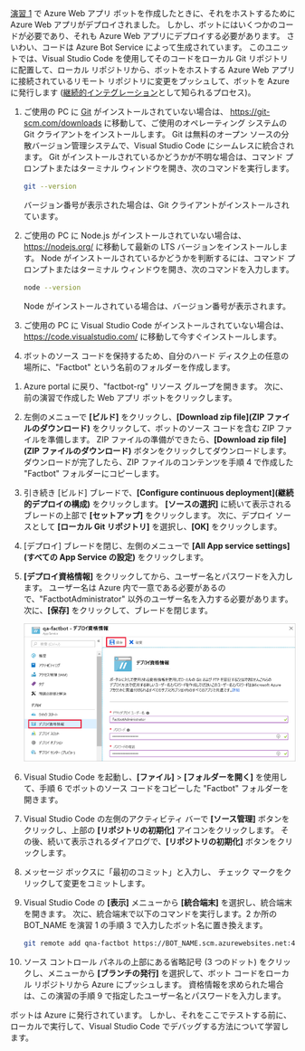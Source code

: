 [演習 1](#Exercise1) で Azure Web アプリ ボットを作成したときに、それをホストするために Azure Web アプリがデプロイされました。 しかし、ボットにはいくつかのコードが必要であり、それも Azure Web アプリにデプロイする必要があります。 さいわい、コードは Azure Bot Service によって生成されています。 このユニットでは、Visual Studio Code を使用してそのコードをローカル Git リポジトリに配置して、ローカル リポジトリから、ボットをホストする Azure Web アプリに接続されているリモート リポジトリに変更をプッシュして、ボットを Azure に発行します ([継続的インテグレーション](https://en.wikipedia.org/wiki/Continuous_integration)として知られるプロセス)。

1. ご使用の PC に [Git](https://git-scm.com/) がインストールされていない場合は、 https://git-scm.com/downloads に移動して、ご使用のオペレーティング システムの Git クライアントをインストールします。 Git は無料のオープン ソースの分散バージョン管理システムで、Visual Studio Code にシームレスに統合されます。 Git がインストールされているかどうかが不明な場合は、コマンド プロンプトまたはターミナル ウィンドウを開き、次のコマンドを実行します。

    ```bash
    git --version
    ```

    バージョン番号が表示された場合は、Git クライアントがインストールされています。

1. ご使用の PC に Node.js がインストールされていない場合は、 https://nodejs.org/ に移動して最新の LTS バージョンをインストールします。 Node がインストールされているかどうかを判断するには、コマンド プロンプトまたはターミナル ウィンドウを開き、次のコマンドを入力します。

    ```bash
    node --version
    ```

    Node がインストールされている場合は、バージョン番号が表示されます。

1. ご使用の PC に Visual Studio Code がインストールされていない場合は、 https://code.visualstudio.com/ に移動して今すぐインストールします。

1. ボットのソース コードを保持するため、自分のハード ディスク上の任意の場所に、"Factbot" という名前のフォルダーを作成します。

<!---TODO: Update for sandbox?--->
1. Azure portal に戻り、"factbot-rg" リソース グループを開きます。 次に、前の演習で作成した Web アプリ ボットをクリックします。

1. 左側のメニューで **[ビルド]** をクリックし、**[Download zip file]\(ZIP ファイルのダウンロード\)** をクリックして、ボットのソース コードを含む ZIP ファイルを準備します。 ZIP ファイルの準備ができたら、**[Download zip file]\(ZIP ファイルのダウンロード\)** ボタンをクリックしてダウンロードします。 ダウンロードが完了したら、ZIP ファイルのコンテンツを手順 4 で作成した "Factbot" フォルダーにコピーします。

1. 引き続き [ビルド] ブレードで、**[Configure continuous deployment]\(継続的デプロイの構成\)** をクリックします。 **[ソースの選択]** に続いて表示されるブレードの上部で **[セットアップ]** をクリックします。 次に、デプロイ ソースとして **[ローカル Git リポジトリ]** を選択し、**[OK]** をクリックします。

1. [デプロイ] ブレードを閉じ、左側のメニューで **[All App service settings]\(すべての App Service の設定\)** をクリックします。

1. **[デプロイ資格情報]** をクリックしてから、ユーザー名とパスワードを入力します。 ユーザー名は Azure 内で一意である必要があるので、"FactbotAdministrator" 以外のユーザー名を入力する必要があります。 次に、**[保存]** をクリックして、ブレードを閉じます。

    ![新しいボットが表示された Azure portal のスクリーンショット。App Service ブレードに表示された [デプロイ資格情報] 画面。[デプロイ資格情報] メニュー項目と[保存] ボタンが強調表示されています。](../media/4-portal-enter-ci-creds.png)

1. Visual Studio Code を起動し、**[ファイル]** > **[フォルダーを開く]** を使用して、手順 6 でボットのソース コードをコピーした "Factbot" フォルダーを開きます。

1. Visual Studio Code の左側のアクティビティ バーで **[ソース管理]** ボタンをクリックし、上部の **[リポジトリの初期化]** アイコンをクリックします。 その後、続いて表示されるダイアログで、**[リポジトリの初期化]** ボタンをクリックします。

1. メッセージ ボックスに「最初のコミット」と入力し、 チェック マークをクリックして変更をコミットします。

1. Visual Studio Code の **[表示]** メニューから **[統合端末]** を選択し、統合端末を開きます。 次に、統合端末で以下のコマンドを実行します。2 か所の BOT_NAME を演習 1 の手順 3 で入力したボット名に置き換えます。

    ```bash
    git remote add qna-factbot https://BOT_NAME.scm.azurewebsites.net:443/BOT_NAME.git
    ```

1. ソース コントロール パネルの上部にある省略記号 (3 つのドット) をクリックし、メニューから **[ブランチの発行]** を選択して、ボット コードをローカル リポジトリから Azure にプッシュします。 資格情報を求められた場合は、この演習の手順 9 で指定したユーザー名とパスワードを入力します。

ボットは Azure に発行されています。 しかし、それをここでテストする前に、ローカルで実行して、Visual Studio Code でデバッグする方法について学習します。
